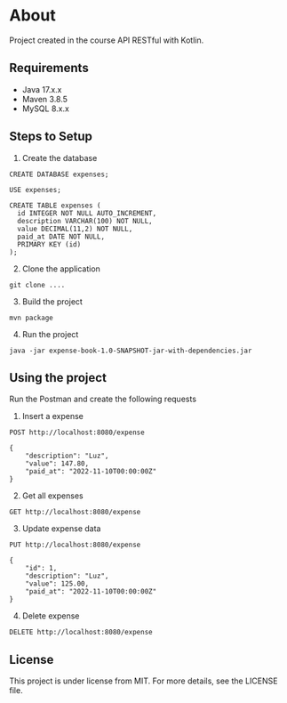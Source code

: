# About
Project created in the course API RESTful with Kotlin.

## Requirements
* Java 17.x.x
* Maven 3.8.5
* MySQL 8.x.x

## Steps to Setup
1. Create the database
```
CREATE DATABASE expenses;

USE expenses;

CREATE TABLE expenses (
  id INTEGER NOT NULL AUTO_INCREMENT,
  description VARCHAR(100) NOT NULL,
  value DECIMAL(11,2) NOT NULL,
  paid_at DATE NOT NULL,
  PRIMARY KEY (id)
);
```

2. Clone the application
```
git clone ....
```

3. Build the project
```
mvn package
```

4. Run the project
```
java -jar expense-book-1.0-SNAPSHOT-jar-with-dependencies.jar
```

## Using the project

Run the Postman and create the following requests

1. Insert a expense
```
POST http://localhost:8080/expense

{
    "description": "Luz",
    "value": 147.80,
    "paid_at": "2022-11-10T00:00:00Z"
}
```

2. Get all expenses
```
GET http://localhost:8080/expense
```

3. Update expense data
```
PUT http://localhost:8080/expense

{
    "id": 1,
    "description": "Luz",
    "value": 125.00,
    "paid_at": "2022-11-10T00:00:00Z"
}
```

4. Delete expense
```
DELETE http://localhost:8080/expense
```

## License
This project is under license from MIT. For more details, see the LICENSE file.

